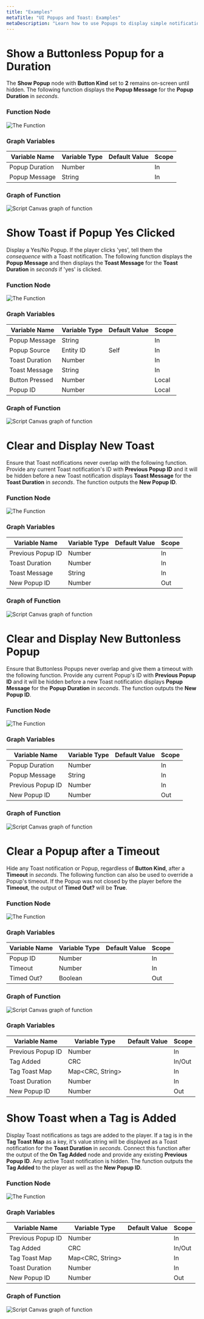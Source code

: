 ```yaml
---
title: "Examples"
metaTitle: "UI Popups and Toast: Examples"
metaDescription: "Learn how to use Popups to display simple notifications in the center of the screen with optional, OK or Yes/No buttons. Use Toast to display notifications at the bottom of the screen."
---
```


# Show a Buttonless Popup for a Duration

The **Show Popup** node with **Button Kind** set to **2** remains on-screen until hidden. The following function displays the **Popup Message** for the **Popup Duration** in *seconds*.

### Function Node

![The Function](/images/01/ex-01.png "The Function")

### Graph Variables

|Variable Name|Variable Type|Default Value|Scope|
|-------------|-------------|-------------|-----|
|Popup Duration|Number||In|
|Popup Message|String||In|

### Graph of Function

![Script Canvas graph of function](/images/01/ex-02.png)

# Show Toast if Popup Yes Clicked

Display a Yes/No Popup. If the player clicks 'yes', tell them the *consequence* with a Toast notification. The following function displays the **Popup Message** and then displays the **Toast Message** for the **Toast Duration** in *seconds* if 'yes' is clicked.

### Function Node

![The Function](/images/01/ex-03.png "The Function")

### Graph Variables

|Variable Name|Variable Type|Default Value|Scope|
|-------------|-------------|-------------|-----|
|Popup Message|String||In|
|Popup Source|Entity ID|Self|In|
|Toast Duration|Number||In|
|Toast Message|String||In|
|Button Pressed|Number||Local|
|Popup ID|Number||Local|

### Graph of Function

![Script Canvas graph of function](/images/01/ex-04.png)

# Clear and Display New Toast

Ensure that Toast notifications never overlap with the following function. Provide any current Toast notification's ID with **Previous Popup ID** and it will be hidden before a new Toast notification displays **Toast Message** for the **Toast Duration** in *seconds*. The function outputs the **New Popup ID**.

### Function Node

![The Function](/images/01/ex-05.png "The Function")

### Graph Variables

|Variable Name|Variable Type|Default Value|Scope|
|-------------|-------------|-------------|-----|
|Previous Popup ID|Number||In|
|Toast Duration|Number||In|
|Toast Message|String||In|
|New Popup ID|Number||Out|

### Graph of Function

![Script Canvas graph of function](/images/01/ex-06.png)

# Clear and Display New Buttonless Popup

Ensure that Buttonless Popups never overlap and give them a timeout with the following function. Provide any current Popup's ID with **Previous Popup ID** and it will be hidden before a new Toast notification displays **Popup Message** for the **Popup Duration** in *seconds*. The function outputs the **New Popup ID**.

### Function Node

![The Function](/images/01/ex-07.png "The Function")

### Graph Variables

|Variable Name|Variable Type|Default Value|Scope|
|-------------|-------------|-------------|-----|
|Popup Duration|Number||In|
|Popup Message|String||In|
|Previous Popup ID|Number||In|
|New Popup ID|Number||Out|

### Graph of Function

![Script Canvas graph of function](/images/01/ex-08.png)

# Clear a Popup after a Timeout

Hide any Toast notification or Popup, regardless of **Button Kind**, after a **Timeout** in *seconds*. The following function can also be used to override a Popup's timeout. If the Popup was not closed by the player before the **Timeout**, the output of **Timed Out?** will be **True**.

### Function Node

![The Function](/images/01/ex-09.png "The Function")

### Graph Variables

|Variable Name|Variable Type|Default Value|Scope|
|-------------|-------------|-------------|-----|
|Popup ID|Number||In|
|Timeout|Number||In|
|Timed Out?|Boolean||Out|

### Graph of Function

![Script Canvas graph of function](/images/01/ex-10.png)

### Graph Variables

|Variable Name|Variable Type|Default Value|Scope|
|-------------|-------------|-------------|-----|
|Previous Popup ID|Number||In|
|Tag Added|CRC||In/Out|
|Tag Toast Map|Map<CRC, String>||In|
|Toast Duration|Number||In|
|New Popup ID|Number||Out|

# Show Toast when a Tag is Added

Display Toast notifications as tags are added to the player. If a tag is in the **Tag Toast Map** as a key, it's value string will be displayed as a Toast notification for the **Toast Duration** in *seconds*. Connect this function after the output of the **On Tag Added** node and provide any existing **Previous Popup ID**. Any active Toast notification is hidden. The function outputs the **Tag Added** to the player as well as the **New Popup ID**.

### Function Node

![The Function](/images/01/ex-11.png "The Function")

### Graph Variables

|Variable Name|Variable Type|Default Value|Scope|
|-------------|-------------|-------------|-----|
|Previous Popup ID|Number||In|
|Tag Added|CRC||In/Out|
|Tag Toast Map|Map<CRC, String>||In|
|Toast Duration|Number||In|
|New Popup ID|Number||Out|

### Graph of Function

![Script Canvas graph of function](/images/01/ex-12.png)
